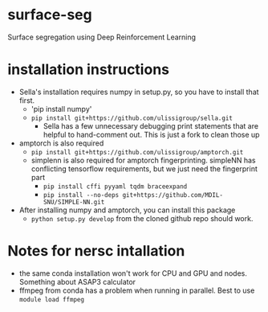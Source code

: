 # surface-seg
Surface segregation using Deep Reinforcement Learning

# installation instructions
* Sella's installation requires numpy in setup.py, so you have to install that first. 
    * 'pip install numpy'
    * `pip install git+https://github.com/ulissigroup/sella.git`
        * Sella has a few unnecessary debugging print statements that are helpful to hand-comment out. This is just a fork to clean those up
* amptorch is also required
    * `pip install git+https://github.com/ulissigroup/amptorch.git`
     * simplenn is also required for amptorch fingerprinting. simpleNN has conflicting tensorflow requirements, but we just need the fingerprint part
         * `pip install cffi pyyaml tqdm braceexpand`
         * `pip install --no-deps git+https://github.com/MDIL-SNU/SIMPLE-NN.git`
* After installing numpy and amptorch, you can install this package
    * `python setup.py develop` from the cloned github repo should work.

# Notes for nersc intallation
* the same conda installation won't work for CPU and GPU and nodes. Something about ASAP3 calculator 
* ffmpeg from conda has a problem when running in parallel. Best to use `module load ffmpeg`
